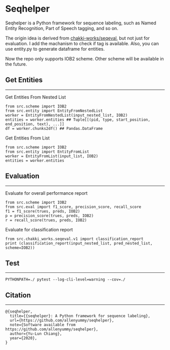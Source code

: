 # Seqhelper

Seqhelper is a Python framework for sequence labeling, such as Named Entity Recognition, Part of Speech tagging, and so on.

The origin idea is derived from [chakki-works/seqeval](https://github.com/chakki-works/seqeval), but not just for evaluation.
I add the machanism to check if tag is available. Also, you can use entity.py to generate dataframe for entities.

Now the repo only supports IOB2 scheme. Other scheme will be available in the future.

## Get Entities
---
Get Entities From Nested List
```
from src.scheme import IOB2
from src.entity import EntityFromNestedList
worker = EntityFromNestedList(input_nested_list, IOB2)
entities = worker.entities ## Tuple[[(pid, type, start_position, end_position, text), ...]]
df = worker.chunks2df() ## Pandas.DataFrame
```
Get Entities From List
```
from src.scheme import IOB2
from src.entity import EntityFromList
worker = EntityFromList(input_list, IOB2)
entities = worker.entities
```
## Evaluation
---
Evaluate for overall performance report
```
from src.scheme import IOB2
from src.eval import f1_score, precision_score, recall_score
f1 = f1_score(trues, preds, IOB2)
p = precision_score(trues, preds, IOB2)
r = recall_score(trues, preds, IOB2)
```
Evaluate for classification report
```
from src.chakki_works.seqeval.v1 import classification_report
print (classification_report(input_nested_list, pred_nested_list, scheme=IOB2))
```
## Test
---
```
PYTHONPATH=./ pytest --log-cli-level=warning --cov=./  
```
## Citation
---
```
@{seqhelper,
  title={{seqhelper}: A Python framework for sequence labeling},
  url={https://github.com/allenyummy/seqhelper},
  note={Software available from https://github.com/allenyummy/seqhelper},
  author={Yu-Lun Chiang},
  year={2020},
}
```
